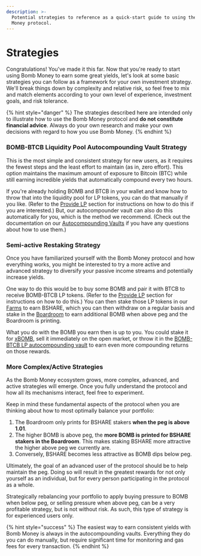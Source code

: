 ```yaml
---
description: >-
  Potential strategies to reference as a quick-start guide to using the Bomb
  Money protocol.
---
```


# Strategies

Congratulations! You've made it this far. Now that you're ready to start using Bomb Money to earn some great yields, let's look at some basic strategies you can follow as a framework for your own investment strategy. We'll break things down by complexity and relative risk, so feel free to mix and match elements according to your own level of experience, investment goals, and risk tolerance.

{% hint style="danger" %}
The strategies described here are intended only to illustrate how to use the Bomb Money protocol and **do not constitute financial advice**. Always do your own research and make your own decisions with regard to how you use Bomb Money.
{% endhint %}

### **BOMB-BTCB Liquidity Pool Autocompounding Vault Strategy**

This is the most simple and consistent strategy for new users, as it requires the fewest steps and the least effort to maintain (as in, zero effort). This option maintains the maximum amount of exposure to Bitcoin (BTC) while still earning incredible yields that automatically compound every two hours.

If you're already holding BOMB and BTCB in your wallet and know how to throw that into the liquidity pool for LP tokens, you can do that manually if you like. (Refer to the [Provide LP](../helpful-guides/provide-lp.md) section for instructions on how to do this if you are interested.) But, our autocompounder vault can also do this automatically for you, which is the method we recommend. (Check out the documentation on our [Autocompounding Vaults](autocompounding-vaults.md) if you have any questions about how to use them.)

### Semi-active Restaking Strategy

Once you have familiarized yourself with the Bomb Money protocol and how everything works, you might be interested to try a more active and advanced strategy to diversify your passive income streams and potentially increase yields.

One way to do this would be to buy some BOMB and pair it with BTCB to receive BOMB-BTCB LP tokens. (Refer to the [Provide LP](../helpful-guides/provide-lp.md) section for instructions on how to do this.) You can then stake those LP tokens in our [Farms](../protocol/farms.md) to earn BSHARE, which you can then withdraw on a regular basis and stake in the [Boardroom](../protocol/boardroom.md) to earn additional BOMB when above peg and the Boardroom is printing.

What you do with the BOMB you earn then is up to you. You could stake it for [xBOMB](../protocol/xbomb-bomb-staking.md), sell it immediately on the open market, or throw it in the [BOMB-BTCB LP autocompounding vault](autocompounding-vaults.md) to earn even more compounding returns on those rewards.

### **More Complex/Active Strategies**

As the Bomb Money ecosystem grows, more complex, advanced, and active strategies will emerge. Once you fully understand the protocol and how all its mechanisms interact, feel free to experiment.

Keep in mind these fundamental aspects of the protocol when you are thinking about how to most optimally balance your portfolio:

1. The Boardroom only prints for BSHARE stakers **when the peg is above 1.01**.
2. The higher BOMB is above peg, the **more BOMB is printed for BSHARE stakers in the Boardroom**. This makes staking BSHARE more attractive the higher above peg we currently are.
3. Conversely, BSHARE becomes less attractive as BOMB dips below peg.

Ultimately, the goal of an advanced user of the protocol should be to help maintain the peg. Doing so will result in the greatest rewards for not only yourself as an individual, but for every person participating in the protocol as a whole.

Strategically rebalancing your portfolio to apply buying pressure to BOMB when below peg, or selling pressure when above peg, can be a very profitable strategy, but is not without risk. As such, this type of strategy is for experienced users only.

{% hint style="success" %}
The easiest way to earn consistent yields with Bomb Money is always in the autocompounding vaults. Everything they do you can do manually, but require significant time for monitoring and gas fees for every transaction.
{% endhint %}
